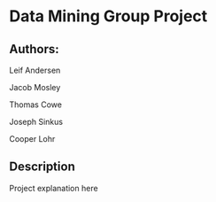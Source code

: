 # Data Mining Group Project

## Authors:

Leif Andersen 

Jacob Mosley

Thomas Cowe

Joseph Sinkus

Cooper Lohr
## Description

Project explanation here
